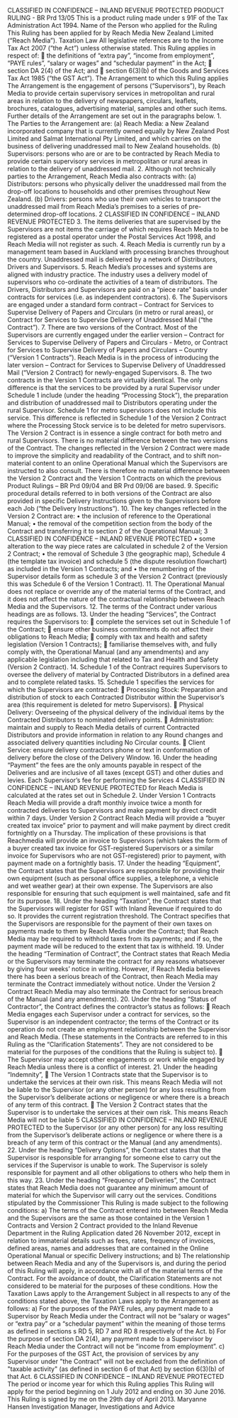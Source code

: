 CLASSIFIED IN CONFIDENCE – INLAND REVENUE PROTECTED PRODUCT RULING - BR Prd 13/05 This is a product ruling made under s 91F of the Tax Administration Act 1994. Name of the Person who applied for the Ruling This Ruling has been applied for by Reach Media New Zealand Limited (“Reach Media”). Taxation Law All legislative references are to the Income Tax Act 2007 (“the Act”) unless otherwise stated. This Ruling applies in respect of:  the definitions of “extra pay”, “income from employment”, “PAYE rules”, “salary or wages” and “schedular payment” in the Act;  section DA 2(4) of the Act; and  section 6(3)(b) of the Goods and Services Tax Act 1985 (“the GST Act”). The Arrangement to which this Ruling applies The Arrangement is the engagement of persons (“Supervisors”), by Reach Media to provide certain supervisory services in metropolitan and rural areas in relation to the delivery of newspapers, circulars, leaflets, brochures, catalogues, advertising material, samples and other such items. Further details of the Arrangement are set out in the paragraphs below. 1. The Parties to the Arrangement are: (a) Reach Media: a New Zealand incorporated company that is currently owned equally by New Zealand Post Limited and Salmat International Pty Limited, and which carries on the business of delivering unaddressed mail to New Zealand households. (b) Supervisors: persons who are or are to be contracted by Reach Media to provide certain supervisory services in metropolitan or rural areas in relation to the delivery of unaddressed mail. 2. Although not technically parties to the Arrangement, Reach Media also contracts with: (a) Distributors: persons who physically deliver the unaddressed mail from the drop-off locations to households and other premises throughout New Zealand. (b) Drivers: persons who use their own vehicles to transport the unaddressed mail from Reach Media’s premises to a series of pre- determined drop-off locations. 2 CLASSIFIED IN CONFIDENCE – INLAND REVENUE PROTECTED 3. The items deliveries that are supervised by the Supervisors are not items the carriage of which requires Reach Media to be registered as a postal operator under the Postal Services Act 1998, and Reach Media will not register as such. 4. Reach Media is currently run by a management team based in Auckland with processing branches throughout the country. Unaddressed mail is delivered by a network of Distributors, Drivers and Supervisors. 5. Reach Media’s processes and systems are aligned with industry practice. The industry uses a delivery model of supervisors who co-ordinate the activities of a team of distributors. The Drivers, Distributors and Supervisors are paid on a “piece rate” basis under contracts for services (i.e. as independent contractors). 6. The Supervisors are engaged under a standard form contract – Contract for Services to Supervise Delivery of Papers and Circulars (in metro or rural areas), or Contract for Services to Supervise Delivery of Unaddressed Mail (“the Contract”). 7. There are two versions of the Contract. Most of the Supervisors are currently engaged under the earlier version – Contract for Services to Supervise Delivery of Papers and Circulars - Metro, or Contract for Services to Supervise Delivery of Papers and Circulars – Country (“Version 1 Contracts”). Reach Media is in the process of introducing the later version – Contract for Services to Supervise Delivery of Unaddressed Mail (“Version 2 Contract) for newly-engaged Supervisors. 8. The two contracts in the Version 1 Contracts are virtually identical. The only difference is that the services to be provided by a rural Supervisor under Schedule 1 include (under the heading “Processing Stock”), the preparation and distribution of unaddressed mail to Distributors operating under the rural Supervisor. Schedule 1 for metro supervisors does not include this service. This difference is reflected in Schedule 1 of the Version 2 Contract where the Processing Stock service is to be deleted for metro supervisors. The Version 2 Contract is in essence a single contract for both metro and rural Supervisors. There is no material difference between the two versions of the Contract. The changes reflected in the Version 2 Contract were made to improve the simplicity and readability of the Contract, and to shift non- material content to an online Operational Manual which the Supervisors are instructed to also consult. There is therefore no material difference between the Version 2 Contract and the Version 1 Contracts on which the previous Product Rulings – BR Prd 09/04 and BR Prd 09/06 are based. 9. Specific procedural details referred to in both versions of the Contract are also provided in specific Delivery Instructions given to the Supervisors before each Job (“the Delivery Instructions”). 10. The key changes reflected in the Version 2 Contract are: • the inclusion of reference to the Operational Manual; • the removal of the competition section from the body of the Contract and transferring it to section 2 of the Operational Manual; 3 CLASSIFIED IN CONFIDENCE – INLAND REVENUE PROTECTED • some alteration to the way piece rates are calculated in schedule 2 of the Version 2 Contract; • the removal of Schedule 3 (the geographic map), Schedule 4 (the template tax invoice) and schedule 5 (the dispute resolution flowchart) as included in the Version 1 Contracts; and • the renumbering of the Supervisor details form as schedule 3 of the Version 2 Contract (previously this was Schedule 6 of the Version 1 Contract). 11. The Operational Manual does not replace or override any of the material terms of the Contract, and it does not affect the nature of the contractual relationship between Reach Media and the Supervisors. 12. The terms of the Contract under various headings are as follows. 13. Under the heading “Services”, the Contract requires the Supervisors to:  complete the services set out in Schedule 1 of the Contract;  ensure other business commitments do not affect their obligations to Reach Media;  comply with tax and health and safety legislation (Version 1 Contracts);  familiarise themselves with, and fully comply with, the Operational Manual (and any amendments) and any applicable legislation including that related to Tax and Health and Safety (Version 2 Contract). 14. Schedule 1 of the Contract requires Supervisors to oversee the delivery of material by Contracted Distributors in a defined area and to complete related tasks. 15. Schedule 1 specifies the services for which the Supervisors are contracted:  Processing Stock: Preparation and distribution of stock to each Contracted Distributor within the Supervisor’s area (this requirement is deleted for metro Supervisors).  Physical Delivery: Overseeing of the physical delivery of the individual items by the Contracted Distributors to nominated delivery points.  Administration: maintain and supply to Reach Media details of current Contracted Distributors and provide information in relation to any Round changes and associated delivery quantities including No Circular counts.  Client Service: ensure delivery contractors phone or text in conformation of delivery before the close of the Delivery Window. 16. Under the heading “Payment” the fees are the only amounts payable in respect of the Deliveries and are inclusive of all taxes (except GST) and other duties and levies. Each Supervisor’s fee for performing the Services 4 CLASSIFIED IN CONFIDENCE – INLAND REVENUE PROTECTED for Reach Media is calculated at the rates set out in Schedule 2. Under Version 1 Contracts Reach Media will provide a draft monthly invoice twice a month for contracted deliveries to Supervisors and make payment by direct credit within 7 days. Under Version 2 Contract Reach Media will provide a “buyer created tax invoice” prior to payment and will make payment by direct credit fortnightly on a Thursday. The implication of these provisions is that Reachmedia will provide an invoice to Supervisors (which takes the form of a buyer created tax invoice for GST-registered Supervisors or a similar invoice for Supervisors who are not GST-registered) prior to payment, with payment made on a fortnightly basis. 17. Under the heading “Equipment”, the Contract states that the Supervisors are responsible for providing their own equipment (such as personal office supplies, a telephone, a vehicle and wet weather gear) at their own expense. The Supervisors are also responsible for ensuring that such equipment is well maintained, safe and fit for its purpose. 18. Under the heading “Taxation”, the Contract states that the Supervisors will register for GST with Inland Revenue if required to do so. It provides the current registration threshold. The Contract specifies that the Supervisors are responsible for the payment of their own taxes on payments made to them by Reach Media under the Contract; that Reach Media may be required to withhold taxes from its payments; and if so, the payment made will be reduced to the extent that tax is withheld. 19. Under the heading “Termination of Contract”, the Contract states that Reach Media or the Supervisors may terminate the contract for any reasons whatsoever by giving four weeks’ notice in writing. However, if Reach Media believes there has been a serious breach of the Contract, then Reach Media may terminate the Contract immediately without notice. Under the Version 2 Contract Reach Media may also terminate the Contract for serious breach of the Manual (and any amendments). 20. Under the heading “Status of Contractor”, the Contract defines the contractor’s status as follows:  Reach Media engages each Supervisor under a contract for services, so the Supervisor is an independent contractor; the terms of the Contract or its operation do not create an employment relationship between the Supervisor and Reach Media. (These statements in the Contracts are referred to in this Ruling as the “Clarification Statements”. They are not considered to be material for the purposes of the conditions that the Ruling is subject to).  The Supervisor may accept other engagements or work while engaged by Reach Media unless there is a conflict of interest. 21. Under the heading “Indemnity”,  The Version 1 Contracts state that the Supervisor is to undertake the services at their own risk. This means Reach Media will not be liable to the Supervisor (or any other person) for any loss resulting from the Supervisor’s deliberate actions or negligence or where there is a breach of any term of this contract.  The Version 2 Contract states that the Supervisor is to undertake the services at their own risk. This means Reach Media will not be liable 5 CLASSIFIED IN CONFIDENCE – INLAND REVENUE PROTECTED to the Supervisor (or any other person) for any loss resulting from the Supervisor’s deliberate actions or negligence or where there is a breach of any term of this contract or the Manual (and any amendments). 22. Under the heading “Delivery Options”, the Contract states that the Supervisor is responsible for arranging for someone else to carry out the services if the Supervisor is unable to work. The Supervisor is solely responsible for payment and all other obligations to others who help them in this way. 23. Under the heading “Frequency of Deliveries”, the Contract states that Reach Media does not guarantee any minimum amount of material for which the Supervisor will carry out the services. Conditions stipulated by the Commissioner This Ruling is made subject to the following conditions: a) The terms of the Contract entered into between Reach Media and the Supervisors are the same as those contained in the Version 1 Contracts and Version 2 Contract provided to the Inland Revenue Department in the Ruling Application dated 26 November 2012, except in relation to immaterial details such as fees, rates, frequency of invoices, defined areas, names and addresses that are contained in the Online Operational Manual or specific Delivery instructions; and b) The relationship between Reach Media and any of the Supervisors is, and during the period of this Ruling will apply, in accordance with all of the material terms of the Contract. For the avoidance of doubt, the Clarification Statements are not considered to be material for the purposes of these conditions. How the Taxation Laws apply to the Arrangement Subject in all respects to any of the conditions stated above, the Taxation Laws apply to the Arrangement as follows: a) For the purposes of the PAYE rules, any payment made to a Supervisor by Reach Media under the Contract will not be “salary or wages” or “extra pay” or a “schedular payment” within the meaning of those terms as defined in sections s RD 5, RD 7 and RD 8 respectively of the Act. b) For the purpose of section DA 2(4), any payment made to a Supervisor by Reach Media under the Contract will not be “income from employment”. c) For the purposes of the GST Act, the provision of services by any Supervisor under "the Contract" will not be excluded from the definition of "taxable activity" (as defined in section 6 of that Act) by section 6(3)(b) of that Act. 6 CLASSIFIED IN CONFIDENCE – INLAND REVENUE PROTECTED The period or income year for which this Ruling applies This Ruling will apply for the period beginning on 1 July 2012 and ending on 30 June 2016. This Ruling is signed by me on the 29th day of April 2013. Maryanne Hansen Investigation Manager, Investigations and Advice